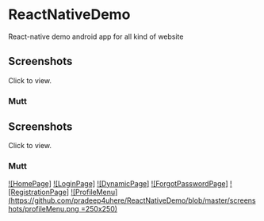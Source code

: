 # ReactNativeDemo
React-native demo android app for all kind of website

Screenshots
-----------

Click to view.

### Mutt

Screenshots
-----------

Click to view.

### Mutt

[![HomePage]](https://github.com/pradeep4uhere/ReactNativeDemo/blob/master/screenshots/homePage.png)
[![LoginPage]](https://github.com/pradeep4uhere/ReactNativeDemo/blob/master/screenshots/login.png)
[![DynamicPage]](https://github.com/pradeep4uhere/ReactNativeDemo/blob/master/screenshots/3.png)
[![ForgotPasswordPage]](https://github.com/pradeep4uhere/ReactNativeDemo/blob/master/screenshots/forgotpassword.png)
[![RegistrationPage]](https://github.com/pradeep4uhere/ReactNativeDemo/blob/master/screenshots/register.png)
[![ProfileMenu](https://github.com/pradeep4uhere/ReactNativeDemo/blob/master/screenshots/profileMenu.png =250x250)](https://github.com/pradeep4uhere/ReactNativeDemo/blob/master/screenshots/profileMenu.png)



